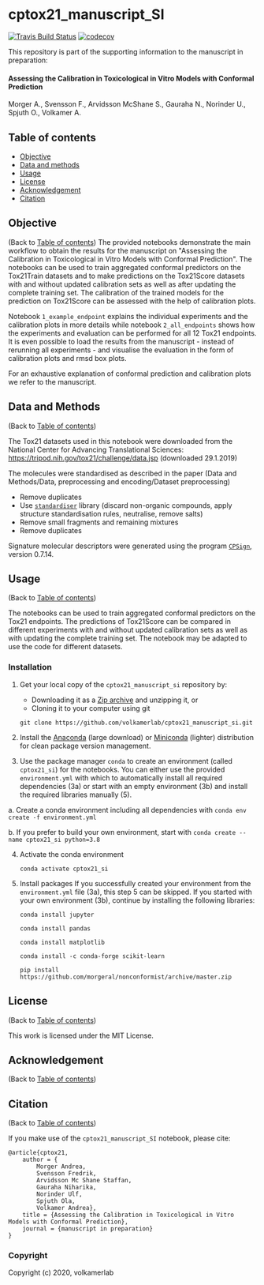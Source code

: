 cptox21_manuscript_SI
==============================
[//]: # (Badges)
[![Travis Build Status](https://travis-ci.com/REPLACE_WITH_OWNER_ACCOUNT/cptox21_manuscript_si.svg?branch=master)](https://travis-ci.com/REPLACE_WITH_OWNER_ACCOUNT/cptox21_manuscript_si)
[![codecov](https://codecov.io/gh/REPLACE_WITH_OWNER_ACCOUNT/cptox21_manuscript_si/branch/master/graph/badge.svg)](https://codecov.io/gh/REPLACE_WITH_OWNER_ACCOUNT/cptox21_manuscript_si/branch/master)

This repository is part of the supporting information to the manuscript in preparation:

#### Assessing the Calibration in Toxicological in Vitro Models with Conformal Prediction
Morger A., Svensson F., Arvidsson McShane S., Gauraha N., Norinder U., Spjuth O., Volkamer A.

## Table of contents

* [Objective](#objective)
* [Data and methods](#data-and-methods)
* [Usage](#usage)
* [License](#license)
* [Acknowledgement](#acknowledgement)
* [Citation](#citation)

## Objective
(Back to [Table of contents](#table-of-contents))
The provided notebooks demonstrate the main workflow to obtain the results for the manuscript on 
"Assessing the Calibration in Toxicological in Vitro Models with Conformal Prediction". 
The notebooks can be used to train aggregated conformal predictors on the Tox21Train datasets and to make predictions on 
the Tox21Score datasets with and without updated calibration sets as well as after updating the complete training set.
The calibration of the trained models for the prediction on Tox21Score can be assessed with the help of calibration plots.

Notebook `1_example_endpoint` explains the individual experiments and the calibration plots in more details while 
notebook `2_all_endpoints` shows how the experiments and evaluation can be performed for all 12 Tox21 endpoints.
It is even possible to load the results from the manuscript - instead of rerunning all experiments - and visualise the evaluation in the form of calibration plots and rmsd box plots.

For an exhaustive explanation of conformal prediction and calibration plots we refer to the manuscript.


## Data and Methods
(Back to [Table of contents](#table-of-contents))

The Tox21 datasets used in this notebook were downloaded from the National Center for Advancing Translational Sciences:
https://tripod.nih.gov/tox21/challenge/data.jsp (downloaded 29.1.2019)

The molecules were standardised as described in the paper (Data and Methods/Data, preprocessing and encoding/Dataset preprocessing)
* Remove duplicates
* Use [`standardiser`](https://github.com/flatkinson/standardiser) library (discard non-organic compounds, apply structure standardisation rules, neutralise, remove salts)
* Remove small fragments and remaining mixtures
* Remove duplicates

Signature molecular descriptors were generated using the program [`CPSign`](https://arosbio.com/cpsign/), version 0.7.14. 

## Usage
(Back to [Table of contents](#table-of-contents))

The notebooks can be used to train aggregated conformal predictors on the Tox21 endpoints. The predictions of Tox21Score 
 can be compared in different experiments with and without updated calibration sets as well as with updating the 
 complete training set.
 The notebook may be adapted to use the code for different datasets. 

### Installation

1. Get your local copy of the `cptox21_manuscript_si` repository by:
    * Downloading it as a [Zip archive](https://github.com/volkamerlab/cptox21_manuscript_si/archive/master.zip) and unzipping it, or
    * Cloning it to your computer using git

    ```
    git clone https://github.com/volkamerlab/cptox21_manuscript_si.git
    ``` 

2. Install the [Anaconda](
https://docs.anaconda.com/anaconda/install/) (large download) or [Miniconda](https://docs.conda.io/en/latest/miniconda.html) (lighter) distribution for clean package version management.

3. Use the package manager `conda` to create an environment (called `cptox21_si`) for the notebooks. You can either use the provided `environment.yml` with which to automatically install all required dependencies (3a) 
or start with an empty environment (3b) and install the required libraries manually (5).

a. Create a conda environment including all dependencies with 
`conda env create -f environment.yml`

b. If you prefer to build your own environment, start with 
`conda create --name cptox21_si python=3.8`
   

4. Activate the conda environment

    `conda activate cptox21_si`

5. Install packages
If you successfully created your environment from the `environment.yml` file (3a), this step 5 can be skipped. 
If you started with your own environment (3b), continue by installing the following libraries: 

    `conda install jupyter`
    
    `conda install pandas`
    
    `conda install matplotlib`
    
    `conda install -c conda-forge scikit-learn`
    
    `pip install https://github.com/morgeral/nonconformist/archive/master.zip`


## License
(Back to [Table of contents](#table-of-contents))

This work is licensed under the MIT License.

## Acknowledgement
(Back to [Table of contents](#table-of-contents))


## Citation
(Back to [Table of contents](#table-of-contents))

If you make use of the `cptox21_manuscript_SI` notebook, please cite:

```
@article{cptox21,
    author = {
        Morger Andrea, 
        Svensson Fredrik, 
        Arvidsson Mc Shane Staffan,
        Gauraha Niharika,
        Norinder Ulf,
        Spjuth Ola,
        Volkamer Andrea},
    title = {Assessing the Calibration in Toxicological in Vitro Models with Conformal Prediction},
    journal = {manuscript in preparation}
}
```



### Copyright

Copyright (c) 2020, volkamerlab

 
